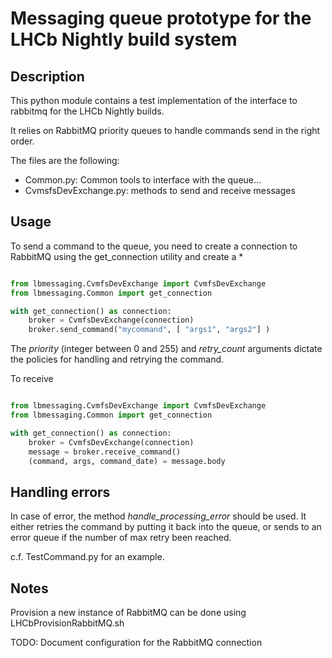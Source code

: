 Messaging queue prototype for the LHCb Nightly build system
===========================================================

Description
-----------

This python module contains a test implementation of the interface to rabbitmq for the LHCb Nightly builds.

It relies on RabbitMQ priority queues to handle commands send in the right order.

The files are the following:
* Common.py: Common tools to interface with the queue...
* CvmsfsDevExchange.py: methods to send and receive messages


Usage
-----

To send a command to the queue, you need to create a connection to RabbitMQ using the get_connection
utility and create a *
```python

from lbmessaging.CvmfsDevExchange import CvmfsDevExchange
from lbmessaging.Common import get_connection

with get_connection() as connection:
    broker = CvmfsDevExchange(connection)
    broker.send_command("mycommand", [ "args1", "args2"] )

```

The *priority* (integer between 0 and 255) and *retry_count* arguments dictate the policies for handling and retrying 
the command.

To receive
```python

from lbmessaging.CvmfsDevExchange import CvmfsDevExchange
from lbmessaging.Common import get_connection

with get_connection() as connection:
    broker = CvmfsDevExchange(connection)
    message = broker.receive_command()
    (command, args, command_date) = message.body 

```


Handling errors
---------------

In case of error, the method *handle_processing_error* should be used.
It either retries the command  by putting it back into the queue, or sends to an error queue if the number of max retry 
been reached.

c.f. TestCommand.py for an example.


Notes
---------------

Provision a new instance of RabbitMQ can be done using LHCbProvisionRabbitMQ.sh

TODO: Document configuration for the RabbitMQ connection 




